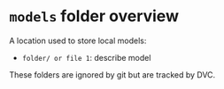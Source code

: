 # `models` folder overview

A location used to store local models:
- `folder/ or file 1`: describe model 

These folders are ignored by git but are tracked by DVC.